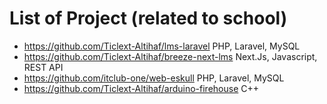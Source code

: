 # List of Project (related to school)
- https://github.com/Ticlext-Altihaf/lms-laravel PHP, Laravel, MySQL
- https://github.com/Ticlext-Altihaf/breeze-next-lms Next.Js, Javascript, REST API
- https://github.com/itclub-one/web-eskull PHP, Laravel, MySQL
- https://github.com/Ticlext-Altihaf/arduino-firehouse C++

